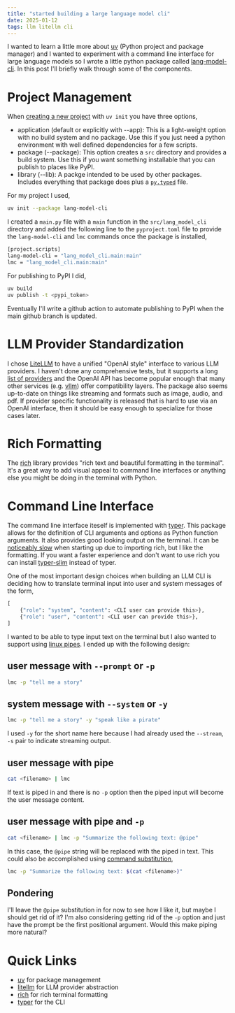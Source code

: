 ```yaml
---
title: "started building a large language model cli"
date: 2025-01-12
tags: llm litellm cli
---
```


I wanted to learn a little more about [uv](https://github.com/astral-sh/uv)
(Python project and package manager) and I wanted to experiment with
a command line interface for large language models
so I wrote a little python package called
[lang-model-cli](https://github.com/galtay/lang-model-cli).
In this post I'll briefly walk through some of the components.

# Project Management

When [creating a new project](https://docs.astral.sh/uv/concepts/projects/init/)
with `uv init` you have three options,

* application (default or explicitly with --app): This is a light-weight option with no build system and no package.
Use this if you just need a python environment with well defined dependencies for a few scripts.
* package (--package): This option creates a `src` directory and provides a build system. Use this if you want something installable that you can publish to places like PyPI.
* library (--lib): A packge intended to be used by other packages. Includes everything that package does plus a [`py.typed`](https://typing.readthedocs.io/en/latest/spec/distributing.html#packaging-typed-libraries) file.

For my project I used,

```bash
uv init --package lang-model-cli
```

I created a `main.py` file with a `main` function in the `src/lang_model_cli` directory and added the following line to the `pyproject.toml` file to provide the `lang-model-cli` and `lmc` commands once the package is installed,

```bash
[project.scripts]
lang-model-cli = "lang_model_cli.main:main"
lmc = "lang_model_cli.main:main"
```

For publishing to PyPI I did,

```bash
uv build
uv publish -t <pypi_token>
```

Eventually I'll write a github action to automate publishing to PyPI when the main github branch is updated.

# LLM Provider Standardization

I chose [LiteLLM](https://github.com/BerriAI/litellm)
to have a unified "OpenAI style" interface to various LLM providers.
I haven't done any comprehensive tests, but it supports a long
[list of providers](https://docs.litellm.ai/docs/providers)
and the OpenAI API has become popular enough that many other services
(e.g. [vllm](https://github.com/vllm-project/vllm)) offer compatibility layers.
The package also seems up-to-date on things like streaming and formats such as image, audio, and pdf.
If provider specific functionality is released that is hard to use via an OpenAI interface,
then it should be easy enough to specialize for those cases later.

# Rich Formatting

The [rich](https://github.com/Textualize/rich) library provides "rich text and beautiful formatting in the terminal". It's a great way to add visual appeal to command line interfaces or anything else you might be doing in the terminal with Python.


# Command Line Interface

The command line interface iteself is implemented with [typer](https://typer.tiangolo.com/).
This package allows for the definition of CLI arguments and options as Python function arguments.
It also provides good looking output on the terminal.
It can be
[noticeably slow](https://github.com/fastapi/typer/discussions/744)
when starting up due to importing rich, but I like the formatting.
If you want a faster experience and don't want to use rich you can install
[typer-slim](https://typer.tiangolo.com/release-notes/#0121)
instead of typer.

One of the most important design choices when building an LLM CLI is deciding how to translate terminal input into user and system messages of the form,

```python
[
    {"role": "system", "content": <CLI user can provide this>},
    {"role": "user", "content": <CLI user can provide this>},
]
```

I wanted to be able to type input text on the terminal but I also wanted to support using [linux pipes](https://en.wikipedia.org/wiki/Pipeline_(Unix)). I ended up with the following design:

## user message with  `--prompt` or `-p`

```bash
lmc -p "tell me a story"
```

## system message with  `--system` or `-y`

```bash
lmc -p "tell me a story" -y "speak like a pirate"
```

I used `-y` for the short name here because I had already used the `--stream`, `-s` pair to indicate streaming output.

## user message with pipe

```bash
cat <filename> | lmc
```

If text is piped in and there is no `-p` option then the piped input will become the user message content.

## user message with pipe and `-p`

```bash
cat <filename> | lmc -p "Summarize the following text: @pipe"
```

In this case, the `@pipe` string will be replaced with the piped in text.
This could also be accomplished using [command substitution](https://www.gnu.org/software/bash/manual/html_node/Command-Substitution.html),

```bash
lmc -p "Summarize the following text: $(cat <filename>)"
```

## Pondering

I'll leave the `@pipe` substitution in for now to see how I like it, but maybe I should get rid of it?
I'm also considering getting rid of the `-p` option and just have the prompt be the first positional
argument. Would this make piping more natural?



# Quick Links

* [uv](https://github.com/astral-sh/uv) for package management
* [litellm](https://github.com/BerriAI/litellm) for LLM provider abstraction
* [rich](https://github.com/Textualize/rich) for rich terminal formatting
* [typer](https://github.com/fastapi/typer) for the CLI

